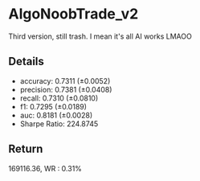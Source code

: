 # AlgoNoobTrade_v2
Third version, still trash. I mean it's all AI works LMAOO

## Details
- accuracy: 0.7311 (±0.0052)
- precision: 0.7381 (±0.0408)
- recall: 0.7310 (±0.0810)
- f1: 0.7295 (±0.0189)
- auc: 0.8181 (±0.0028)
- Sharpe Ratio: 224.8745
## Return
169116.36, WR : 0.31%

